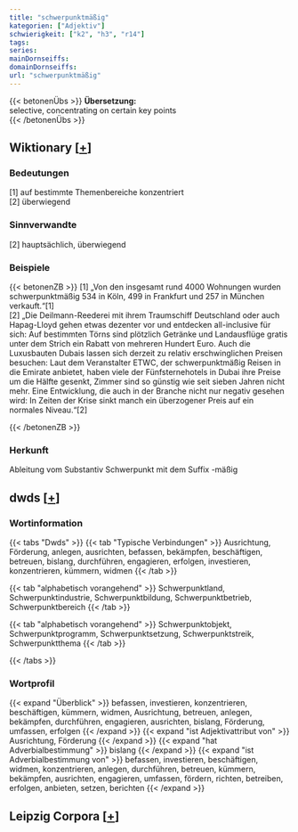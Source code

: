 ```yaml
---
title: "schwerpunktmäßig"
kategorien: ["Adjektiv"]
schwierigkeit: ["k2", "h3", "r14"]
tags:
series:
mainDornseiffs:
domainDornseiffs:
url: "schwerpunktmäßig"
---
```


{{< betonenÜbs >}}
**Übersetzung:**  
selective, concentrating on certain key points  
{{< /betonenÜbs >}}

## Wiktionary [[+](https://de.wiktionary.org/wiki/schwerpunktmäßig)]

### Bedeutungen
[1] auf bestimmte Themenbereiche konzentriert  
[2] überwiegend  

### Sinnverwandte
[2] hauptsächlich, überwiegend  

### Beispiele
{{< betonenZB >}}
[1] „Von den insgesamt rund 4000 Wohnungen wurden schwerpunktmäßig 534 in Köln, 499 in Frankfurt und 257 in München verkauft.“[1]  
[2] „Die Deilmann-Reederei mit ihrem Traumschiff Deutschland oder auch Hapag-Lloyd gehen etwas dezenter vor und entdecken all-inclusive für sich: Auf bestimmten Törns sind plötzlich Getränke und Landausflüge gratis unter dem Strich ein Rabatt von mehreren Hundert Euro. Auch die Luxusbauten Dubais lassen sich derzeit zu relativ erschwinglichen Preisen besuchen: Laut dem Veranstalter ETWC, der schwerpunktmäßig Reisen in die Emirate anbietet, haben viele der Fünfsternehotels in Dubai ihre Preise um die Hälfte gesenkt, Zimmer sind so günstig wie seit sieben Jahren nicht mehr. Eine Entwicklung, die auch in der Branche nicht nur negativ gesehen wird: In Zeiten der Krise sinkt manch ein überzogener Preis auf ein normales Niveau.“[2]  

{{< /betonenZB >}}
### Herkunft
Ableitung vom Substantiv Schwerpunkt mit dem Suffix -mäßig  



## dwds [[+](https://www.dwds.de/wb/schwerpunktmäßig)]

### Wortinformation
{{< tabs "Dwds" >}}
{{< tab "Typische Verbindungen" >}}
Ausrichtung, Förderung, anlegen, ausrichten, befassen, bekämpfen, beschäftigen, betreuen, bislang, durchführen, engagieren, erfolgen, investieren, konzentrieren, kümmern, widmen
{{< /tab >}}

{{< tab "alphabetisch vorangehend" >}}
Schwerpunktland, Schwerpunktindustrie, Schwerpunktbildung, Schwerpunktbetrieb, Schwerpunktbereich
{{< /tab >}}

{{< tab "alphabetisch vorangehend" >}}
Schwerpunktobjekt, Schwerpunktprogramm, Schwerpunktsetzung, Schwerpunktstreik, Schwerpunktthema
{{< /tab >}}

{{< /tabs >}}

### Wortprofil
{{< expand "Überblick" >}} befassen, investieren, konzentrieren, beschäftigen, kümmern, widmen, Ausrichtung, betreuen, anlegen, bekämpfen, durchführen, engagieren, ausrichten, bislang, Förderung, umfassen, erfolgen {{< /expand >}}
{{< expand "ist Adjektivattribut von" >}} Ausrichtung, Förderung {{< /expand >}}
{{< expand "hat Adverbialbestimmung" >}} bislang {{< /expand >}}
{{< expand "ist Adverbialbestimmung von" >}} befassen, investieren, beschäftigen, widmen, konzentrieren, anlegen, durchführen, betreuen, kümmern, bekämpfen, ausrichten, engagieren, umfassen, fördern, richten, betreiben, erfolgen, anbieten, setzen, berichten {{< /expand >}}

## Leipzig Corpora [[+](https://corpora.uni-leipzig.de/en/res?word=schwerpunktmäßig&corpusId=deu_newscrawl-public_2018)]

